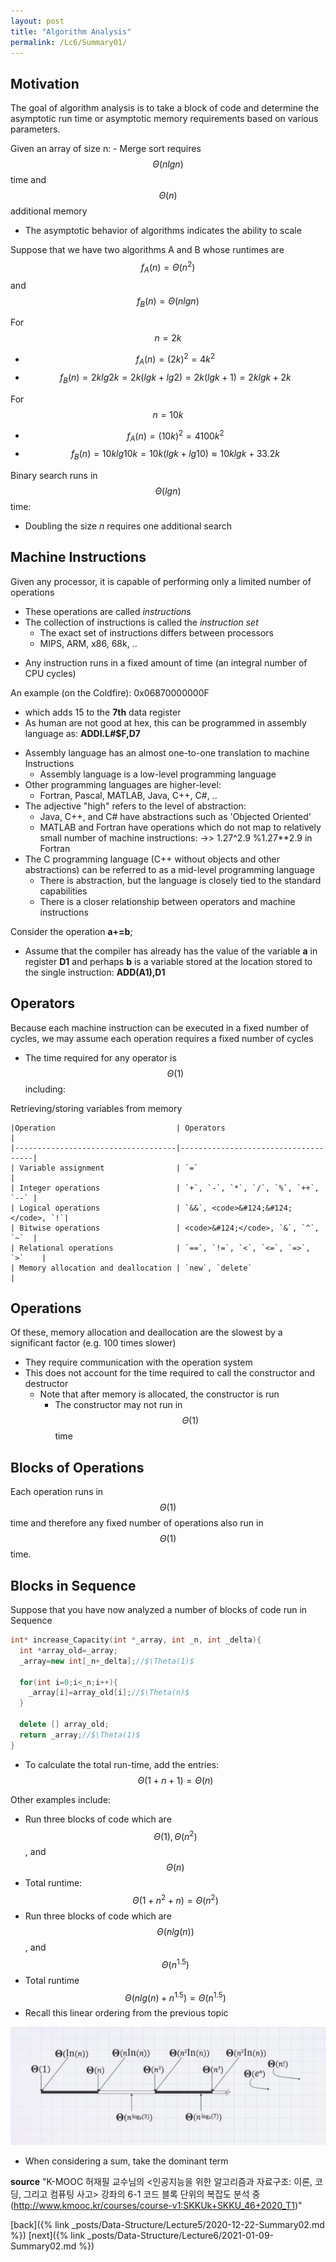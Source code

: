 ```yaml
---
layout: post
title: "Algorithm Analysis"
permalink: /Lc6/Summary01/
---
```

## Motivation
The goal of algorithm analysis is to take a block of code and determine the asymptotic run time or asymptotic memory requirements based on various parameters.

Given an array of size n:
    - Merge sort requires $$\Theta(n lg n)$$ time and $$\Theta(n)$$ additional memory
- The asymptotic behavior of algorithms indicates the ability to scale

Suppose that we have two algorithms A and B whose runtimes are $$f_{A}(n)=\Theta(n^2)$$ and $$f_{B}(n)=\Theta(n lg n)$$

  For $$n=2k$$
  - $$f_{A}(n)=(2k)^2=4k^2$$
  - $$f_{B}(n)=2k lg 2k=2k (lg k+lg 2) = 2k(lg k+1)=2k lg k + 2k$$

  For $$n=10k$$
  - $$f_{A}(n)=(10k)^2=4100k^2$$
  - $$f_{B}(n)=10k lg 10k=10k(lg k+lg 10)\approx 10k lg k+33.2k$$

Binary search runs in $$\Theta(lg n)$$ time:
  - Doubling the size _n_ requires one additional search

## Machine Instructions
Given any processor, it is capable of performing only a limited number of operations
* These operations are called _instructions_
* The collection of instructions is called the _instruction set_
  - The exact set of instructions differs between processors
  - MIPS, ARM, x86, 68k, ..
- Any instruction runs in a fixed amount of time (an integral number of CPU cycles)

An example (on the Coldfire): 0x06870000000F
  - which adds 15 to the **7th** data register
  - As human are not good at hex, this can be programmed in assembly language as: **ADDI.L#$F,D7**
* Assembly language has an almost one-to-one translation to machine Instructions
  - Assembly language is a low-level programming language
* Other programming languages are higher-level:
  - Fortran, Pascal, MATLAB, Java, C++, C#, ..
* The adjective "high" refers to the level of abstraction:
  - Java, C++, and C# have abstractions such as 'Objected Oriented'
  - MATLAB and Fortran have operations which do not map to relatively small number of machine instructions:
    ->> 1.27^2.9   %1.27**2.9 in Fortran
* The C programming language (C++ without objects and other abstractions) can be referred to as a mid-level programming language
  - There is abstraction, but the language is closely tied to the standard capabilities
  - There is a closer relationship between operators and machine instructions

Consider the operation **a+=b**;
- Assume that the compiler has already has the value of the variable **a** in register **D1** and perhaps **b** is a variable stored at the location stored to the single instruction: **ADD(A1),D1**

## Operators
Because each machine instruction can be executed in a fixed number of cycles, we may assume each operation requires a fixed number of cycles
- The time required for any operator is $$\Theta(1)$$ including:
  
Retrieving/storing variables from memory
    
    |Operation                           | Operators                           |
    |------------------------------------|-------------------------------------|
    | Variable assignment                | `=`                                 |
    | Integer operations                 | `+`, `-`, `*`, `/`, `%`, `++`, `--` |
    | Logical operations                 | `&&`, <code>&#124;&#124;</code>, `!`|
    | Bitwise operations                 | <code>&#124;</code>, `&`, `^`, `~`  |
    | Relational operations              | `==`, `!=`, `<`, `<=`, `=>`, `>`    |
    | Memory allocation and deallocation | `new`, `delete`                     |

## Operations
Of these, memory allocation and deallocation are the slowest by a significant factor (e.g. 100 times slower)
* They require communication with the operation system
* This does not account for the time required to call the constructor and destructor
  - Note that after memory is allocated, the constructor is run
    - The constructor may not run in $$\Theta(1)$$ time

## Blocks of Operations
Each operation runs in $$\Theta(1)$$ time and therefore any fixed number of operations also run in $$\Theta(1)$$ time.

## Blocks in Sequence
Suppose that you have now analyzed a number of blocks of code run in Sequence

```cpp
int* increase_Capacity(int *_array, int _n, int _delta){
  int *array_old=_array;
  _array=new int[_n+_delta];//$\Theta(1)$

  for(int i=0;i<_n;i++){
    _array[i]=array_old[i];//$\Theta(n)$
  }

  delete [] array_old;
  return _array;//$\Theta(1)$
}
```
  * To calculate the total run-time, add the entries:
  $$\Theta(1+n+1)=\Theta(n)$$

Other examples include:
- Run three blocks of code which are $$\Theta(1), \Theta(n^2)$$, and $$\Theta(n)$$
- Total runtime: $$\Theta(1+n^2+n)=\Theta(n^2)$$
- Run three blocks of code which are $$\Theta(n lg(n))$$, and $$\Theta(n^{1.5})$$
- Total runtime $$\Theta(n lg(n)+n^{1.5})=\Theta(n^{1.5})$$
- Recall this linear ordering from the previous topic

![worder](/assets/worder.png)

- When considering a sum, take the dominant term

**source**
"K-MOOC 허재필 교수님의 <인공지능을 위한 알고리즘과 자료구조: 이론, 코딩, 그리고 컴퓨팅 사고>
강좌의 6-1 코드 블록 단위의 복잡도 분석 중(http://www.kmooc.kr/courses/course-v1:SKKUk+SKKU_46+2020_T1)"

[back]({% link _posts/Data-Structure/Lecture5/2020-12-22-Summary02.md %})
[next]({% link _posts/Data-Structure/Lecture6/2021-01-09-Summary02.md %})
